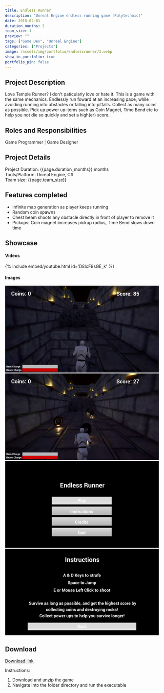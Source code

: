 ```yaml
---
title: Endless Runner 
description: "Unreal Engine endless running game [Polytechnic]"
date: 2018-02-01
duration_months: 2
team_size: 1
preview: ""
tags: ["Game Dev", "Unreal Engine"]
categories: ["Projects"]
image: /assets/img/portfolio/endlessrunner/3.webp
show_in_portfolio: true
portfolio_pin: false
---
```


## **Project Description**
Love Temple Runner? I don't paticularly love or hate it. This is a game with the same mechanics. Endlessly run foward at an increasing pace, while avoiding running into obstacles or falling into pitfalls. Collect as many coins as possible. Pick up power up items such as Coin Magnet, Time Bend etc to help you not die so quickly and set a high(er) score.

## **Roles and Responsibilities**
Game Programmer | Game Designer 

## **Project Details**
Project Duration: {{page.duration_months}} months  
Tools/Platform: Unreal Engine, C#  
Team size: {{page.team_size}}  

## Features completed  
- Infinite map generation as player keeps running
- Random coin spawns
- Chest beam shoots any obstacle directly in front of player to remove it
- Pickups: Coin magnet increases pickup radius, Time Bend slows down time

## **Showcase**
#### Videos  
{% include embed/youtube.html id='D8IcF8sGE_k' %}  

#### Images  
![](/assets/img/portfolio/endlessrunner/3.webp)  
![](/assets/img/portfolio/endlessrunner/4.webp)  
![](/assets/img/portfolio/endlessrunner/1.webp)  
![](/assets/img/portfolio/endlessrunner/2.webp)  


## **Download**
[Download link](https://drive.google.com/file/d/1eBI37azdTzS5P35fUZATUmw2-AMI4PvN/view?usp=sharing)  

 Instructions:
 1. Download and unzip the game
 2. Navigate into the folder directory and run the executable

